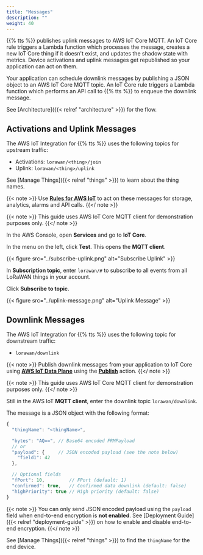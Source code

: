 ```yaml
---
title: "Messages"
description: ""
weight: 40
---
```


{{% tts %}} publishes uplink messages to AWS IoT Core MQTT. An IoT Core rule triggers a Lambda function which processes the message, creates a new IoT Core thing if it doesn't exist, and updates the shadow state with metrics. Device activations and uplink messages get republished so your application can act on them.

<!--more-->

Your application can schedule downlink messages by publishing a JSON object to an AWS IoT Core MQTT topic. An IoT Core rule triggers a Lambda function which performs an API call to {{% tts %}} to enqueue the downlink message.

See [Architecture]({{< relref "architecture" >}}) for the flow.

## Activations and Uplink Messages

The AWS IoT Integration for {{% tts %}} uses the following topics for upstream traffic:

- Activations: `lorawan/<thing>/join`
- Uplink: `lorawan/<thing>/uplink`

See [Manage Things]({{< relref "things" >}}) to learn about the thing names.

{{< note >}} Use [**Rules for AWS IoT**](https://docs.aws.amazon.com/iot/latest/developerguide/iot-rules.html) to act on these messages for storage, analytics, alarms and API calls. {{</ note >}}

{{< note >}} This guide uses AWS IoT Core MQTT client for demonstration purposes only. {{</ note >}}

In the AWS Console, open **Services** and go to **IoT Core**.

In the menu on the left, click **Test**. This opens the **MQTT client**.

{{< figure src="../subscribe-uplink.png" alt="Subscribe Uplink" >}}

In **Subscription topic**, enter `lorawan/#` to subscribe to all events from all LoRaWAN things in your account.

Click **Subscribe to topic**.

{{< figure src="../uplink-message.png" alt="Uplink Message" >}}

## Downlink Messages

The AWS IoT Integration for {{% tts %}} uses the following topic for downstream traffic:

- `lorawan/downlink`

{{< note >}} Publish downlink messages from your application to IoT Core using [**AWS IoT Data Plane**](https://docs.aws.amazon.com/iot/latest/apireference/Welcome.html#Welcome_AWS_IoT_Data_Plane) using the [**Publish**](https://docs.aws.amazon.com/iot/latest/apireference/API_iotdata_Publish.html) action. {{</ note >}}

{{< note >}} This guide uses AWS IoT Core MQTT client for demonstration purposes only. {{</ note >}}

Still in the AWS IoT **MQTT client**, enter the downlink topic `lorawan/downlink`.

The message is a JSON object with the following format:

```js
{
  "thingName": "<thingName>",

  "bytes": "AQ==", // Base64 encoded FRMPayload
  // or
  "payload": {     // JSON encoded payload (see the note below)
    "field1": 42
  },

  // Optional fields
  "fPort": 10,         // FPort (default: 1)
  "confirmed": true,   // Confirmed data downlink (default: false)
  "highPriority": true // High priority (default: false)
}
```

{{< note >}} You can only send JSON encoded payload using the `payload` field when end-to-end encryption is **not enabled**. See [Deployment Guide]({{< relref "deployment-guide" >}}) on how to enable and disable end-to-end encryption. {{</ note >}}

See [Manage Things]({{< relref "things" >}}) to find the `thingName` for the end device. 
